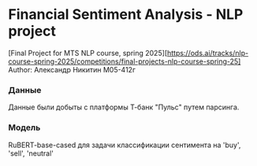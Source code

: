 # Financial Sentiment Analysis - NLP project
[Final Project for MTS NLP course, spring 2025][https://ods.ai/tracks/nlp-course-spring-2025/competitions/final-projects-nlp-course-spring-25]
Author: Александр Никитин М05-412г

### Данные
Данные были добыты с платформы Т-банк "Пульс" путем парсинга.

### Модель
RuBERT-base-cased для задачи классификации сентимента на 'buy', 'sell', 'neutral'
